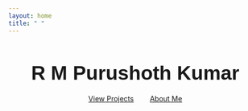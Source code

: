 ```yaml
---
layout: home
title: " "
---
```


<div style="text-align:center; margin-top:2em;">
  <h1 style="font-family: 'Montserrat', sans-serif; font-size:2.8em; margin-bottom:0.5em;">R M Purushoth Kumar</h1>
  <div style="margin-bottom:2em;">
    <a href="/projects/" class="btn" style="margin:0 1em;">View Projects</a>
    <a href="/about/" class="btn" style="margin:0 1em;">About Me</a>
  </div>
</div>
